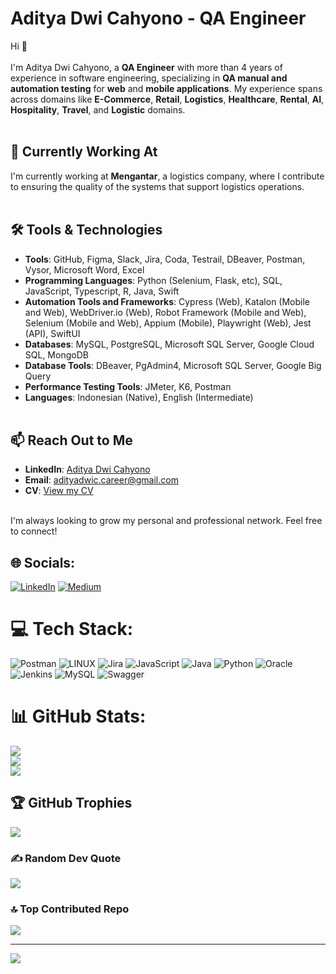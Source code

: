 # Aditya Dwi Cahyono - QA Engineer

Hi 👋<br>  
I'm Aditya Dwi Cahyono, a **QA Engineer** with more than 4 years of experience in software engineering, specializing in **QA manual and automation testing** for **web** and **mobile applications**. My experience spans across domains like **E-Commerce**, **Retail**, **Logistics**, **Healthcare**, **Rental**, **AI**, **Hospitality**, **Travel**, and **Logistic** domains.<br><br>

## 🚀 Currently Working At<br>
I'm currently working at **Mengantar**, a logistics company, where I contribute to ensuring the quality of the systems that support logistics operations.<br><br>

## 🛠️ Tools & Technologies<br>
- **Tools**: GitHub, Figma, Slack, Jira, Coda, Testrail, DBeaver, Postman, Vysor, Microsoft Word, Excel<br>
- **Programming Languages**: Python (Selenium, Flask, etc), SQL, JavaScript, Typescript, R, Java, Swift<br>
- **Automation Tools and Frameworks**: Cypress (Web), Katalon (Mobile and Web), WebDriver.io (Web), Robot Framework (Mobile and Web), Selenium (Mobile and Web), Appium (Mobile), Playwright (Web), Jest (API), SwiftUI<br>
- **Databases**: MySQL, PostgreSQL, Microsoft SQL Server, Google Cloud SQL, MongoDB<br>
- **Database Tools**: DBeaver, PgAdmin4, Microsoft SQL Server, Google Big Query<br>
- **Performance Testing Tools**: JMeter, K6, Postman<br>
- **Languages**: Indonesian (Native), English (Intermediate)<br><br>

## 📫 Reach Out to Me<br>
- **LinkedIn**: [Aditya Dwi Cahyono](https://www.linkedin.com/in/adityadwicahyono/)<br>
- **Email**: [adityadwic.career@gmail.com](mailto:adityadwic.career@gmail.com)<br>
- **CV**: [View my CV](https://bit.ly/CV-AdityaDwiCahyono-QA)<br><br>

I'm always looking to grow my personal and professional network. Feel free to connect!<br>


## 🌐 Socials:
[![LinkedIn](https://img.shields.io/badge/LinkedIn-%230077B5.svg?logo=linkedin&logoColor=white)](https://linkedin.com/in/adityadwicahyono) [![Medium](https://img.shields.io/badge/Medium-12100E?logo=medium&logoColor=white)](https://medium.com/@@adityadwic) 

# 💻 Tech Stack:
![Postman](https://img.shields.io/badge/Postman-FF6C37?style=for-the-badge&logo=postman&logoColor=white) ![LINUX](https://img.shields.io/badge/Linux-FCC624?style=for-the-badge&logo=linux&logoColor=black) ![Jira](https://img.shields.io/badge/jira-%230A0FFF.svg?style=for-the-badge&logo=jira&logoColor=white) ![JavaScript](https://img.shields.io/badge/javascript-%23323330.svg?style=for-the-badge&logo=javascript&logoColor=%23F7DF1E) ![Java](https://img.shields.io/badge/java-%23ED8B00.svg?style=for-the-badge&logo=openjdk&logoColor=white) ![Python](https://img.shields.io/badge/python-3670A0?style=for-the-badge&logo=python&logoColor=ffdd54) ![Oracle](https://img.shields.io/badge/Oracle-F80000?style=for-the-badge&logo=oracle&logoColor=white) ![Jenkins](https://img.shields.io/badge/jenkins-%232C5263.svg?style=for-the-badge&logo=jenkins&logoColor=white) ![MySQL](https://img.shields.io/badge/mysql-%2300000f.svg?style=for-the-badge&logo=mysql&logoColor=white) ![Swagger](https://img.shields.io/badge/-Swagger-%23Clojure?style=for-the-badge&logo=swagger&logoColor=white)
# 📊 GitHub Stats:
![](https://github-readme-stats.vercel.app/api?username=adityadwic&theme=dark&hide_border=false&include_all_commits=true&count_private=true)<br/>
![](https://github-readme-streak-stats.herokuapp.com/?user=adityadwic&theme=dark&hide_border=false)<br/>
![](https://github-readme-stats.vercel.app/api/top-langs/?username=adityadwic&theme=dark&hide_border=false&include_all_commits=true&count_private=true&layout=compact)

## 🏆 GitHub Trophies
![](https://github-profile-trophy.vercel.app/?username=adityadwic&theme=radical&no-frame=false&no-bg=false&margin-w=4)

### ✍️ Random Dev Quote
![](https://quotes-github-readme.vercel.app/api?type=horizontal&theme=radical)

### 🔝 Top Contributed Repo
![](https://github-contributor-stats.vercel.app/api?username=adityadwic&limit=5&theme=dark&combine_all_yearly_contributions=true)

---
[![](https://visitcount.itsvg.in/api?id=adityadwic&icon=0&color=1)](https://visitcount.itsvg.in)

<!-- Proudly created with GPRM ( https://gprm.itsvg.in ) -->
